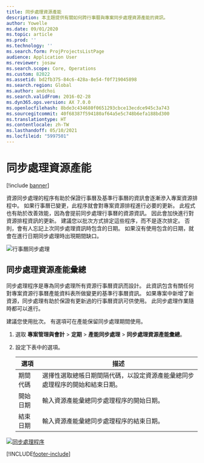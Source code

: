 ```yaml
---
title: 同步處理資源產能
description: 本主題提供有關如何跨行事曆與專案同步處理資源產能的資訊。
author: Yowelle
ms.date: 09/01/2020
ms.topic: article
ms.prod: ''
ms.technology: ''
ms.search.form: ProjProjectsListPage
audience: Application User
ms.reviewer: josaw
ms.search.scope: Core, Operations
ms.custom: 82022
ms.assetid: bd2fb375-84c6-428a-8e54-f0f719045898
ms.search.region: Global
ms.author: andchoi
ms.search.validFrom: 2016-02-28
ms.dyn365.ops.version: AX 7.0.0
ms.openlocfilehash: 8bde3c434680f0651293cbce13ecdce945c3a743
ms.sourcegitcommit: 40f68387f594180af64a5e5c748b6efa188bd300
ms.translationtype: HT
ms.contentlocale: zh-TW
ms.lasthandoff: 05/10/2021
ms.locfileid: "5997501"
---
```

# <a name="synchronize-resource-capacity"></a>同步處理資源產能

[!include [banner](../includes/banner.md)]

資源同步處理的程序有助於保證行事曆及基準行事曆的資訊會逐漸滲入專案資源排程中。 如果行事曆已變更，此程序就會對專案資源排程進行必要的更新。 此程式也有助於改善效能，因為會提前同步處理行事曆的資源資訊。 因此會加快進行對資源排程資訊的更新。 建議您以批次方式排定這些程序，而不是逐次排定。 否則，會有人忘記上次同步處理資訊時包含的日期。 如果沒有使用包含的日期，就會在進行日期同步處理時出現期間缺口。

![行事曆同步處理](./media/projectresourcing04-1024x471.jpg)

## <a name="synchronize-resource-capacity-roll-ups"></a>同步處理資源產能彙總

同步處理程序是專為同步處理所有資源行事曆資訊而設計。 此資訊包含有關任何對專案資源行事曆產能資料表所做變更的基準行事曆資訊。 如果專案中新增了新資源，同步處理有助於保證有更新過的行事曆資訊可供使用。 此同步處理作業隨時都可以進行。

建議您使用批次。 有選項可在產能保留同步處理期間使用。

1. 選取 **專案管理與會計** &gt; **定期** &gt; **產能同步處理** &gt; **同步處理資源產能彙總**。
2. 設定下表中的選項。

    | 選項      | 描述 |
    |-------------|-------------|
    | 期間代碼 | 選擇性選取總帳日期間隔代碼，以設定資源產能彙總同步處理程序的開始和結束日期。 |
    | 開始日期  | 輸入資源產能彙總同步處理程序的開始日期。 |
    | 結束日期    | 輸入資源產能彙總同步處理程序的結束日期。 |

[![同步處理程序](./media/projectresourcing09.jpg)](./media/projectresourcing09.jpg)


[!INCLUDE[footer-include](../includes/footer-banner.md)]